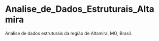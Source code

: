 # Analise_de_Dados_Estruturais_Altamira
Análise de dados estruturais da região de Altamira, MG, Brasil.
